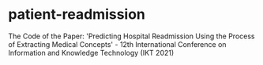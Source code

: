 # patient-readmission
The Code of the Paper: 'Predicting Hospital Readmission Using the Process of Extracting Medical Concepts' - 12th International Conference on Information and Knowledge Technology (IKT 2021)
